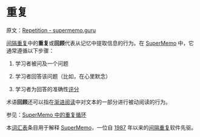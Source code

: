 # 重复

原文：[Repetition - supermemo.guru](https://supermemo.guru/wiki/Repetition)

[间隔重复](https://supermemo.guru/wiki/Spaced_repetition)中的**重复**或**回顾**代表从记忆中提取信息的行为。在 [SuperMemo](https://supermemo.guru/wiki/SuperMemo) 中，它通常遵循以下步骤：

1. 学习者被问及一个问题

2. 学习者回答该问题（比如，在心里默念）

3. 学习者为回答的准确性[评分](https://supermemo.guru/wiki/Grade)

术语**回顾**还可以指在[渐进阅读](https://supermemo.guru/wiki/Incremental_reading)中对文本的一部分进行被动阅读的行为。

参见：[SuperMemo 中的重复循环](http://help.supermemo.org/wiki/Learn)

本[词汇表](https://supermemo.guru/wiki/Glossary)条目用于解释 [SuperMemo](https://supermemo.guru/wiki/SuperMemo_Guru)，一位自 [1987](https://supermemo.guru/wiki/History_of_spaced_repetition_(print)) 年以来的[间隔重复](https://supermemo.guru/wiki/Spaced_repetition)软件先驱。